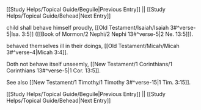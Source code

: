 [[Study Helps/Topical Guide/Beguile|Previous Entry]]  ||  [[Study Helps/Topical Guide/Behead|Next Entry]]

 child shall behave himself proudly, [[Old Testament/Isaiah/Isaiah 3#^verse-5|Isa. 3:5]] ([[Book of Mormon/2 Nephi/2 Nephi 13#^verse-5|2 Ne. 13:5]]).

 behaved themselves ill in their doings, [[Old Testament/Micah/Micah 3#^verse-4|Micah 3:4]].

 Doth not behave itself unseemly, [[New Testament/1 Corinthians/1 Corinthians 13#^verse-5|1 Cor. 13:5]].

 See also [[New Testament/1 Timothy/1 Timothy 3#^verse-15|1 Tim. 3:15]].

[[Study Helps/Topical Guide/Beguile|Previous Entry]]  ||  [[Study Helps/Topical Guide/Behead|Next Entry]]